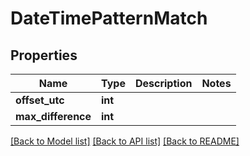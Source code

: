 # DateTimePatternMatch

## Properties
Name | Type | Description | Notes
------------ | ------------- | ------------- | -------------
**offset_utc** | **int** |  | 
**max_difference** | **int** |  | 

[[Back to Model list]](../README.md#documentation-for-models) [[Back to API list]](../README.md#documentation-for-api-endpoints) [[Back to README]](../README.md)



